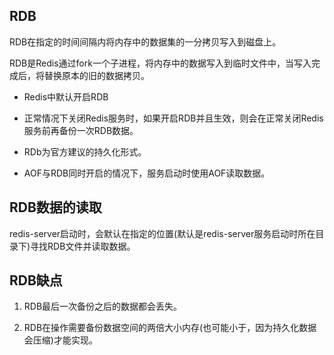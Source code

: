 ## RDB
RDB在指定的时间间隔内将内存中的数据集的一分拷贝写入到磁盘上。

RDB是Redis通过fork一个子进程，将内存中的数据写入到临时文件中，当写入完成后，将替换原本的旧的数据拷贝。

* Redis中默认开启RDB

* 正常情况下关闭Redis服务时，如果开启RDB并且生效，则会在正常关闭Redis服务前再备份一次RDB数据。

* RDb为官方建议的持久化形式。

* AOF与RDB同时开启的情况下，服务启动时使用AOF读取数据。

## RDB数据的读取

redis-server启动时，会默认在指定的位置(默认是redis-server服务启动时所在目录下)寻找RDB文件并读取数据。


## RDB缺点
1. RDB最后一次备份之后的数据都会丢失。

2. RDB在操作需要备份数据空间的两倍大小内存(也可能小于，因为持久化数据会压缩)才能实现。